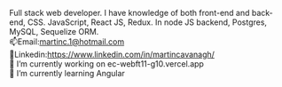 

<!--
**CavanaghMartin/CavanaghMartin** is a ✨ _special_ ✨ repository because its `README.md` (this file) appears on your GitHub profile.


Here are some ideas to get you started:

- 🔭 I’m currently working on ...
- 🌱 I’m currently learning ...
- 👯 I’m looking to collaborate on ...
- 🤔 I’m looking for help with ...
- 💬 Ask me about ...
- 📫 How to reach me: ...
- 😄 Pronouns: ...
- ⚡ Fun fact: ...
-->
Full stack web developer. I have knowledge of both front-end and back-end, CSS. JavaScript, React JS, Redux. In node JS backend, Postgres, MySQL, Sequelize ORM. <br/>
📫Email:martinc.1@hotmail.com <br/>
💬Linkedin:https://www.linkedin.com/in/martincavanagh/<br/>
🔭 I’m currently working on ec-webft11-g10.vercel.app<br/>
🌱 I’m currently learning Angular<br/>

